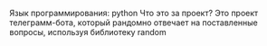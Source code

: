 Язык программирования: python
Что это за проект?
Это проект телеграмм-бота, который рандомно отвечает на поставленные вопросы, используя  библиотеку random
